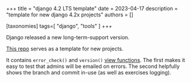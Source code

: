 +++
title = "django 4.2 LTS template"
date = 2023-04-17
description = "template for new django 4.2x projects"
authors = []

[taxonomies]
tags=[ "django", "tools" ]
+++

Django released a new long-term-support version. 

[This repo](https://github.com/birkin/django_template_42_project) serves as a template for new projects. 

It contains `error_check()` and `version()` [view functions](https://github.com/birkin/django_template_42_project/blob/166a0393f1c311433fd2738404635364c6202135/x_app/views.py#L29-L55). The first makes it easy to test that admins will be emailed on errors. The second helpfully shows the branch and commit in-use (as well as exercises logging).  